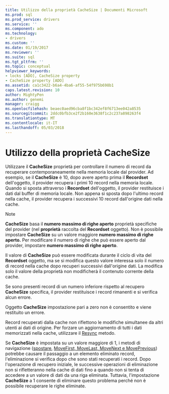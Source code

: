 ```yaml
---
title: Utilizzo della proprietà CacheSize | Documenti Microsoft
ms.prod: sql
ms.prod_service: drivers
ms.service: ''
ms.component: ado
ms.technology:
- drivers
ms.custom: ''
ms.date: 01/19/2017
ms.reviewer: ''
ms.suite: sql
ms.tgt_pltfrm: ''
ms.topic: conceptual
helpviewer_keywords:
- locks [ADO], CacheSize property
- CacheSize property [ADO]
ms.assetid: ca1c3422-b6a4-4ba6-af55-54f975b698b1
caps.latest.revision: 10
author: MightyPen
ms.author: genemi
manager: craigg
ms.openlocfilehash: beaec0aed96cba8f1bc342ef8f6713ee042a8535
ms.sourcegitcommit: 2ddc0bfb3ce2f2b160e3638f1c2c237a898263f4
ms.translationtype: MT
ms.contentlocale: it-IT
ms.lasthandoff: 05/03/2018
---
```

# <a name="using-cachesize"></a>Utilizzo della proprietà CacheSize
Utilizzare il **CacheSize** proprietà per controllare il numero di record da recuperare contemporaneamente nella memoria locale dal provider. Ad esempio, se il **CacheSize** è 10, dopo avere aperto prima il **Recordset** dell'oggetto, il provider recupera i primi 10 record nella memoria locale. Quando si sposta attraverso i **Recordset** dell'oggetto, il provider restituisce i dati dal buffer di memoria locale. Non appena si sposta dopo l'ultimo record nella cache, il provider recupera i successivi 10 record dall'origine dati nella cache.  
  
> [!NOTE]
>  **CacheSize** basa il **numero massimo di righe aperto** proprietà specifiche del provider (nel **proprietà** raccolta del **Recordset** oggetto). Non è possibile impostare **CacheSize** su un valore maggiore **numero massimo di righe aperto.** Per modificare il numero di righe che può essere aperto dal provider, impostare **numero massimo di righe aperto**.  
  
 Il valore di **CacheSize** può essere modificata durante il ciclo di vita del **Recordset** oggetto, ma se si modifica questo valore interessa solo il numero di record nella cache dopo recuperi successivi dall'origine dati. La modifica solo il valore della proprietà non modificherà il contenuto corrente della cache.  
  
 Se sono presenti record di un numero inferiore rispetto al recupero **CacheSize** specifica, il provider restituisce i record rimanenti e si verifica alcun errore.  
  
 Oggetto **CacheSize** impostazione pari a zero non è consentito e viene restituito un errore.  
  
 Record recuperati dalla cache non riflettono le modifiche simultanee da altri utenti ai dati di origine. Per forzare un aggiornamento di tutti i dati memorizzati nella cache, utilizzare il [Resync](../../../ado/reference/ado-api/resync-method.md) metodo.  
  
 Se **CacheSize** è impostata su un valore maggiore di 1, i metodi di navigazione ([spostare](../../../ado/reference/ado-api/move-method-ado.md), [MoveFirst, MoveLast, MoveNext e MovePrevious](../../../ado/reference/ado-api/movefirst-movelast-movenext-and-moveprevious-methods-ado.md)) potrebbe causare il passaggio a un elemento eliminato record, l'eliminazione si verifica dopo che sono stati recuperati i record. Dopo l'operazione di recupero iniziale, le successive operazioni di eliminazione non si rifletteranno nella cache di dati fino a quando non si tenta di accedere a un valore di dati da una riga eliminata. Tuttavia, l'impostazione **CacheSize** a 1 consente di eliminare questo problema perché non è possibile recuperare le righe eliminate.
